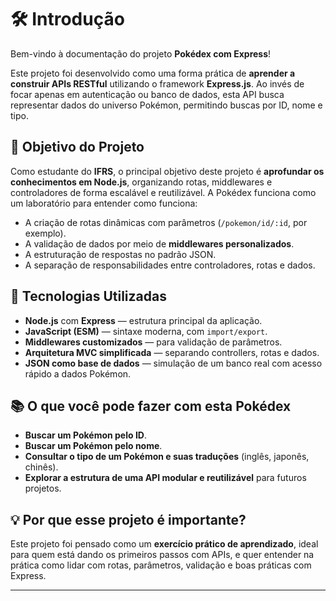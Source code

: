 # 🛠️ Introdução

Bem-vindo à documentação do projeto **Pokédex com Express**!

Este projeto foi desenvolvido como uma forma prática de **aprender a construir APIs RESTful** utilizando o framework **Express.js**. Ao invés de focar apenas em autenticação ou banco de dados, esta API busca representar dados do universo Pokémon, permitindo buscas por ID, nome e tipo.

## 🎯 Objetivo do Projeto

Como estudante do **IFRS**, o principal objetivo deste projeto é **aprofundar os conhecimentos em Node.js**, organizando rotas, middlewares e controladores de forma escalável e reutilizável. A Pokédex funciona como um laboratório para entender como funciona:

- A criação de rotas dinâmicas com parâmetros (`/pokemon/id/:id`, por exemplo).
- A validação de dados por meio de **middlewares personalizados**.
- A estruturação de respostas no padrão JSON.
- A separação de responsabilidades entre controladores, rotas e dados.

## 🧰 Tecnologias Utilizadas

- **Node.js** com **Express** — estrutura principal da aplicação.
- **JavaScript (ESM)** — sintaxe moderna, com `import/export`.
- **Middlewares customizados** — para validação de parâmetros.
- **Arquitetura MVC simplificada** — separando controllers, rotas e dados.
- **JSON como base de dados** — simulação de um banco real com acesso rápido a dados Pokémon.

## 📚 O que você pode fazer com esta Pokédex

- **Buscar um Pokémon pelo ID**.
- **Buscar um Pokémon pelo nome**.
- **Consultar o tipo de um Pokémon e suas traduções** (inglês, japonês, chinês).
- **Explorar a estrutura de uma API modular e reutilizável** para futuros projetos.

## 💡 Por que esse projeto é importante?

Este projeto foi pensado como um **exercício prático de aprendizado**, ideal para quem está dando os primeiros passos com APIs, e quer entender na prática como lidar com rotas, parâmetros, validação e boas práticas com Express.

---